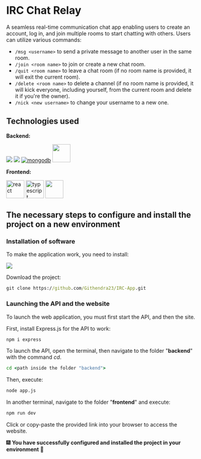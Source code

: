 # IRC Chat Relay

A seamless real-time communication chat app enabling users to create an account, log in, and join multiple rooms to start chatting with others. Users can utilize various commands:
- ```/msg <username>``` to send a private message to another user in the same room.
- ```/join <room name>```  to join or create a new chat room.
- ```/quit <room name>``` to leave a chat room (if no room name is provided, it will exit the current room).
- ```/delete <room name>``` to delete a channel (if no room name is provided, it will kick everyone, including yourself, from the current room and delete it if you're the owner).
- ```/nick <new username>``` to change your username to a new one.

## Technologies used

**Backend:**

<a href="https://nodejs.org/docs/latest/api/" target="_blank"><img src="https://img.icons8.com/fluency/48/node-js.png"/></a>
<a href="https://expressjs.com/en/5x/api.html" target="_blank"><img src="https://img.icons8.com/fluency/48/express-js.png"/></a>
<a href="https://www.mongodb.com/docs/" target="_blank"><img src="https://img.icons8.com/color/48/mongodb.png" alt="mongodb"/></a>
<a href="https://socket.io/docs/v4/" target="_blank"><img width="48" height="48" src="https://upload.wikimedia.org/wikipedia/commons/thumb/9/96/Socket-io.svg/1024px-Socket-io.svg.png"/></a>

**Frontend:**

<a href="https://legacy.reactjs.org/docs/getting-started.html"><img width="auto" height="48" src="https://upload.wikimedia.org/wikipedia/commons/thumb/a/a7/React-icon.svg/2300px-React-icon.svg.png" alt="react"/></a>
<a href="https://www.typescriptlang.org/docs/"><img width="48" height="48" src="https://img.icons8.com/fluency/48/typescript--v1.png" alt="typescript"/></a>
<a href="https://socket.io/docs/v4/" target="_blank"><img width="48" height="48" src="https://upload.wikimedia.org/wikipedia/commons/thumb/9/96/Socket-io.svg/1024px-Socket-io.svg.png"/></a>

## The necessary steps to configure and install the project on a new environment

### Installation of software

To make the application work, you need to install:

<a href="https://nodejs.org/en/download" target="_blank"><img src="https://img.icons8.com/fluency/48/node-js.png"/></a>

Download the project:
```cmd
git clone https://github.com/Githendra23/IRC-App.git
```

### Launching the API and the website

To launch the web application, you must first start the API, and then the site.

First, install Express.js for the API to work:
```cmd
npm i express
```

To launch the API, open the terminal, then navigate to the folder "**backend**" with the command *cd*.
```cmd
cd <path inside the folder "backend">
```

Then, execute:
```cmd
node app.js
```

In another terminal, navigate to the folder "**frontend**" and execute:
```cmd
npm run dev
```

Click or copy-paste the provided link into your browser to access the website.

:fireworks: **You have successfully configured and installed the project in your environment** :tada:

